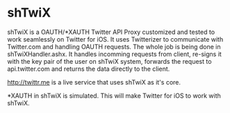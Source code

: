 shTwiX
======

shTwiX is a OAUTH/*XAUTH Twitter API Proxy customized and tested to work seamlessly on Twitter for iOS.
It uses Twitterizer to communicate with Twitter.com and handling OAUTH requests. The whole job is being done in shTwiXHandler.ashx. It handles incomming requests from client, re-signs it with the key pair of the user on shTwiX system, forwards the request to api.twitter.com and returns the data directly to the client.



http://twittr.me is a live service that uses shTwiX as it's core.


*XAUTH in shTwiX is simulated. This will make Twitter for iOS to work with shTwiX.
